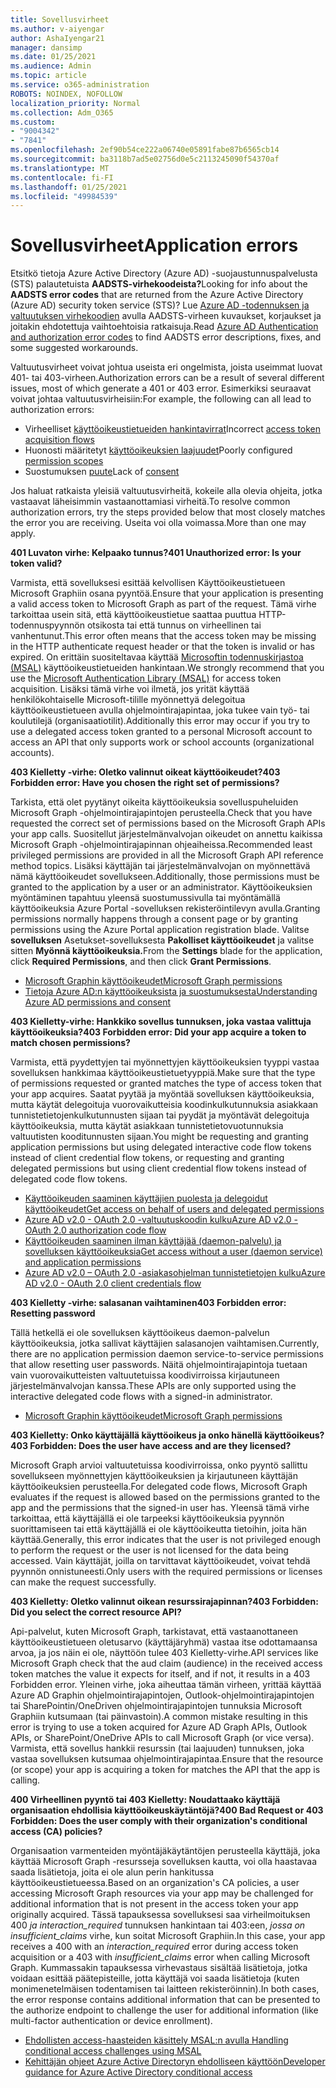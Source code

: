 ```yaml
---
title: Sovellusvirheet
ms.author: v-aiyengar
author: AshaIyengar21
manager: dansimp
ms.date: 01/25/2021
ms.audience: Admin
ms.topic: article
ms.service: o365-administration
ROBOTS: NOINDEX, NOFOLLOW
localization_priority: Normal
ms.collection: Adm_O365
ms.custom:
- "9004342"
- "7841"
ms.openlocfilehash: 2ef90b54ce222a06740e05891fabe87b6565cb14
ms.sourcegitcommit: ba3118b7ad5e02756d0e5c2113245090f54370af
ms.translationtype: MT
ms.contentlocale: fi-FI
ms.lasthandoff: 01/25/2021
ms.locfileid: "49984539"
---
```

# <a name="application-errors"></a><span data-ttu-id="1cfd9-102">Sovellusvirheet</span><span class="sxs-lookup"><span data-stu-id="1cfd9-102">Application errors</span></span>

<span data-ttu-id="1cfd9-103">Etsitkö tietoja Azure Active Directory (Azure AD) -suojaustunnuspalvelusta (STS) palautetuista **AADSTS-virhekoodeista?**</span><span class="sxs-lookup"><span data-stu-id="1cfd9-103">Looking for info about the **AADSTS error codes** that are returned from the Azure Active Directory (Azure AD) security token service (STS)?</span></span> <span data-ttu-id="1cfd9-104">Lue [Azure AD -todennuksen ja valtuutuksen virhekoodien](https://docs.microsoft.com/azure/active-directory/develop/reference-aadsts-error-codes) avulla AADSTS-virheen kuvaukset, korjaukset ja joitakin ehdotettuja vaihtoehtoisia ratkaisuja.</span><span class="sxs-lookup"><span data-stu-id="1cfd9-104">Read [Azure AD Authentication and authorization error codes](https://docs.microsoft.com/azure/active-directory/develop/reference-aadsts-error-codes) to find AADSTS error descriptions, fixes, and some suggested workarounds.</span></span>

<span data-ttu-id="1cfd9-105">Valtuutusvirheet voivat johtua useista eri ongelmista, joista useimmat luovat 401- tai 403-virheen.</span><span class="sxs-lookup"><span data-stu-id="1cfd9-105">Authorization errors can be a result of several different issues, most of which generate a 401 or 403 error.</span></span> <span data-ttu-id="1cfd9-106">Esimerkiksi seuraavat voivat johtaa valtuutusvirheisiin:</span><span class="sxs-lookup"><span data-stu-id="1cfd9-106">For example, the following can all lead to authorization errors:</span></span>

- <span data-ttu-id="1cfd9-107">Virheelliset [käyttöoikeustietueiden hankintavirrat](https://docs.microsoft.com/azure/active-directory/develop/reference-aadsts-error-codes)</span><span class="sxs-lookup"><span data-stu-id="1cfd9-107">Incorrect [access token acquisition flows](https://docs.microsoft.com/azure/active-directory/develop/reference-aadsts-error-codes)</span></span> 
- <span data-ttu-id="1cfd9-108">Huonosti määritetyt [käyttöoikeuksien laajuudet](https://docs.microsoft.com/azure/active-directory/develop/active-directory-v2-scopes)</span><span class="sxs-lookup"><span data-stu-id="1cfd9-108">Poorly configured [permission scopes](https://docs.microsoft.com/azure/active-directory/develop/active-directory-v2-scopes)</span></span> 
- <span data-ttu-id="1cfd9-109">Suostumuksen [puute](https://docs.microsoft.com/azure/active-directory/develop/active-directory-devhowto-multi-tenant-overview#understanding-user-and-admin-consent)</span><span class="sxs-lookup"><span data-stu-id="1cfd9-109">Lack of [consent](https://docs.microsoft.com/azure/active-directory/develop/active-directory-devhowto-multi-tenant-overview#understanding-user-and-admin-consent)</span></span>

<span data-ttu-id="1cfd9-110">Jos haluat ratkaista yleisiä valtuutusvirheitä, kokeile alla olevia ohjeita, jotka vastaavat läheisimmin vastaanottamiasi virheitä.</span><span class="sxs-lookup"><span data-stu-id="1cfd9-110">To resolve common authorization errors, try the steps provided below that most closely matches the error you are receiving.</span></span> <span data-ttu-id="1cfd9-111">Useita voi olla voimassa.</span><span class="sxs-lookup"><span data-stu-id="1cfd9-111">More than one may apply.</span></span>

<span data-ttu-id="1cfd9-112">**401 Luvaton virhe: Kelpaako tunnus?**</span><span class="sxs-lookup"><span data-stu-id="1cfd9-112">**401 Unauthorized error: Is your token valid?**</span></span>

<span data-ttu-id="1cfd9-113">Varmista, että sovelluksesi esittää kelvollisen Käyttöoikeustietueen Microsoft Graphiin osana pyyntöä.</span><span class="sxs-lookup"><span data-stu-id="1cfd9-113">Ensure that your application is presenting a valid access token to Microsoft Graph as part of the request.</span></span> <span data-ttu-id="1cfd9-114">Tämä virhe tarkoittaa usein sitä, että käyttöoikeustietue saattaa puuttua HTTP-todennuspyynnön otsikosta tai että tunnus on virheellinen tai vanhentunut.</span><span class="sxs-lookup"><span data-stu-id="1cfd9-114">This error often means that the access token may be missing in the HTTP authenticate request header or that the token is invalid or has expired.</span></span> <span data-ttu-id="1cfd9-115">On erittäin suositeltavaa käyttää [Microsoftin todennuskirjastoa (MSAL)](https://docs.microsoft.com/azure/active-directory/develop/msal-overview) käyttöoikeustietueiden hankintaan.</span><span class="sxs-lookup"><span data-stu-id="1cfd9-115">We strongly recommend that you use the [Microsoft Authentication Library (MSAL)](https://docs.microsoft.com/azure/active-directory/develop/msal-overview) for access token acquisition.</span></span> <span data-ttu-id="1cfd9-116">Lisäksi tämä virhe voi ilmetä, jos yrität käyttää henkilökohtaiselle Microsoft-tilille myönnettyä delegoitua käyttöoikeustietueen avulla ohjelmointirajapintaa, joka tukee vain työ- tai koulutilejä (organisaatiotilit).</span><span class="sxs-lookup"><span data-stu-id="1cfd9-116">Additionally this error may occur if you try to use a delegated access token granted to a personal Microsoft account to access an API that only supports work or school accounts (organizational accounts).</span></span>

<span data-ttu-id="1cfd9-117">**403 Kielletty -virhe: Oletko valinnut oikeat käyttöoikeudet?**</span><span class="sxs-lookup"><span data-stu-id="1cfd9-117">**403 Forbidden error: Have you chosen the right set of permissions?**</span></span>

<span data-ttu-id="1cfd9-118">Tarkista, että olet pyytänyt oikeita käyttöoikeuksia sovelluspuheluiden Microsoft Graph -ohjelmointirajapintojen perusteella.</span><span class="sxs-lookup"><span data-stu-id="1cfd9-118">Check that you have requested the correct set of permissions based on the Microsoft Graph APIs your app calls.</span></span> <span data-ttu-id="1cfd9-119">Suositellut järjestelmänvalvojan oikeudet on annettu kaikissa Microsoft Graph -ohjelmointirajapinnan ohjeaiheissa.</span><span class="sxs-lookup"><span data-stu-id="1cfd9-119">Recommended least privileged permissions are provided in all the Microsoft Graph API reference method topics.</span></span> <span data-ttu-id="1cfd9-120">Lisäksi käyttäjän tai järjestelmänvalvojan on myönnettävä nämä käyttöoikeudet sovellukseen.</span><span class="sxs-lookup"><span data-stu-id="1cfd9-120">Additionally, those permissions must be granted to the application by a user or an administrator.</span></span> <span data-ttu-id="1cfd9-121">Käyttöoikeuksien myöntäminen tapahtuu yleensä suostumussivulla tai myöntämällä käyttöoikeuksia Azure Portal -sovelluksen rekisteröintilevyn avulla.</span><span class="sxs-lookup"><span data-stu-id="1cfd9-121">Granting permissions normally happens through a consent page or by granting permissions using the Azure Portal application registration blade.</span></span> <span data-ttu-id="1cfd9-122">Valitse **sovelluksen** Asetukset-sovelluksesta **Pakolliset käyttöoikeudet** ja valitse sitten **Myönnä käyttöoikeuksia.**</span><span class="sxs-lookup"><span data-stu-id="1cfd9-122">From the **Settings** blade for the application, click **Required Permissions**, and then click **Grant Permissions**.</span></span>

- [<span data-ttu-id="1cfd9-123">Microsoft Graphin käyttöoikeudet</span><span class="sxs-lookup"><span data-stu-id="1cfd9-123">Microsoft Graph permissions</span></span>](https://docs.microsoft.com/graph/permissions-reference) 
- [<span data-ttu-id="1cfd9-124">Tietoja Azure AD:n käyttöoikeuksista ja suostumuksesta</span><span class="sxs-lookup"><span data-stu-id="1cfd9-124">Understanding Azure AD permissions and consent</span></span>](https://docs.microsoft.com/azure/active-directory/develop/v2-permissions-and-consent) 

<span data-ttu-id="1cfd9-125">**403 Kielletty-virhe: Hankkiko sovellus tunnuksen, joka vastaa valittuja käyttöoikeuksia?**</span><span class="sxs-lookup"><span data-stu-id="1cfd9-125">**403 Forbidden error: Did your app acquire a token to match chosen permissions?**</span></span>

<span data-ttu-id="1cfd9-126">Varmista, että pyydettyjen tai myönnettyjen käyttöoikeuksien tyyppi vastaa sovelluksen hankkimaa käyttöoikeustietuetyyppiä.</span><span class="sxs-lookup"><span data-stu-id="1cfd9-126">Make sure that the type of permissions requested or granted matches the type of access token that your app acquires.</span></span> <span data-ttu-id="1cfd9-127">Saatat pyytää ja myöntää sovelluksen käyttöoikeuksia, mutta käytät delegoituja vuorovaikutteisia koodinkulkutunnuksia asiakkaan tunnistetietojenkulkutunnusten sijaan tai pyydät ja myöntävät delegoituja käyttöoikeuksia, mutta käytät asiakkaan tunnistetietovuotunnuksia valtuutisten kooditunnusten sijaan.</span><span class="sxs-lookup"><span data-stu-id="1cfd9-127">You might be requesting and granting application permissions but using delegated interactive code flow tokens instead of client credential flow tokens, or requesting and granting delegated permissions but using client credential flow tokens instead of delegated code flow tokens.</span></span>

- [<span data-ttu-id="1cfd9-128">Käyttöoikeuden saaminen käyttäjien puolesta ja delegoidut käyttöoikeudet</span><span class="sxs-lookup"><span data-stu-id="1cfd9-128">Get access on behalf of users and delegated permissions</span></span>](https://docs.microsoft.com/graph/auth_v2_user) 
- [<span data-ttu-id="1cfd9-129">Azure AD v2.0 - OAuth 2.0 -valtuutuskoodin kulku</span><span class="sxs-lookup"><span data-stu-id="1cfd9-129">Azure AD v2.0 - OAuth 2.0 authorization code flow</span></span>](https://docs.microsoft.com/azure/active-directory/develop/v2-oauth2-auth-code-flow) 
- [<span data-ttu-id="1cfd9-130">Käyttöoikeuden saaminen ilman käyttäjää (daemon-palvelu) ja sovelluksen käyttöoikeuksia</span><span class="sxs-lookup"><span data-stu-id="1cfd9-130">Get access without a user (daemon service) and application permissions</span></span>](https://docs.microsoft.com/graph/auth_v2_service) 
- [<span data-ttu-id="1cfd9-131">Azure AD v2.0 – OAuth 2.0 -asiakasohjelman tunnistetietojen kulku</span><span class="sxs-lookup"><span data-stu-id="1cfd9-131">Azure AD v2.0 - OAuth 2.0 client credentials flow</span></span>](https://docs.microsoft.com/azure/active-directory/develop/v2-oauth2-client-creds-grant-flow) 

<span data-ttu-id="1cfd9-132">**403 Kielletty -virhe: salasanan vaihtaminen**</span><span class="sxs-lookup"><span data-stu-id="1cfd9-132">**403 Forbidden error: Resetting password**</span></span>

<span data-ttu-id="1cfd9-133">Tällä hetkellä ei ole sovelluksen käyttöoikeus daemon-palvelun käyttöoikeuksia, jotka sallivat käyttäjien salasanojen vaihtamisen.</span><span class="sxs-lookup"><span data-stu-id="1cfd9-133">Currently, there are no application permission daemon service-to-service permissions that allow resetting user passwords.</span></span> <span data-ttu-id="1cfd9-134">Näitä ohjelmointirajapintoja tuetaan vain vuorovaikutteisten valtuutetuissa koodivirroissa kirjautuneen järjestelmänvalvojan kanssa.</span><span class="sxs-lookup"><span data-stu-id="1cfd9-134">These APIs are only supported using the interactive delegated code flows with a signed-in administrator.</span></span>

- [<span data-ttu-id="1cfd9-135">Microsoft Graphin käyttöoikeudet</span><span class="sxs-lookup"><span data-stu-id="1cfd9-135">Microsoft Graph permissions</span></span>](https://docs.microsoft.com/graph/permissions-reference)

<span data-ttu-id="1cfd9-136">**403 Kielletty: Onko käyttäjällä käyttöoikeus ja onko hänellä käyttöoikeus?**</span><span class="sxs-lookup"><span data-stu-id="1cfd9-136">**403 Forbidden: Does the user have access and are they licensed?**</span></span>

<span data-ttu-id="1cfd9-137">Microsoft Graph arvioi valtuutetuissa koodivirroissa, onko pyyntö sallittu sovellukseen myönnettyjen käyttöoikeuksien ja kirjautuneen käyttäjän käyttöoikeuksien perusteella.</span><span class="sxs-lookup"><span data-stu-id="1cfd9-137">For delegated code flows, Microsoft Graph evaluates if the request is allowed based on the permissions granted to the app and the permissions that the signed-in user has.</span></span> <span data-ttu-id="1cfd9-138">Yleensä tämä virhe tarkoittaa, että käyttäjällä ei ole tarpeeksi käyttöoikeuksia pyynnön suorittamiseen tai että käyttäjällä ei ole käyttöoikeutta tietoihin, joita hän käyttää.</span><span class="sxs-lookup"><span data-stu-id="1cfd9-138">Generally, this error indicates that the user is not privileged enough to perform the request or the user is not licensed for the data being accessed.</span></span> <span data-ttu-id="1cfd9-139">Vain käyttäjät, joilla on tarvittavat käyttöoikeudet, voivat tehdä pyynnön onnistuneesti.</span><span class="sxs-lookup"><span data-stu-id="1cfd9-139">Only users with the required permissions or licenses can make the request successfully.</span></span>

<span data-ttu-id="1cfd9-140">**403 Kielletty: Oletko valinnut oikean resurssirajapinnan?**</span><span class="sxs-lookup"><span data-stu-id="1cfd9-140">**403 Forbidden: Did you select the correct resource API?**</span></span>

<span data-ttu-id="1cfd9-141">Api-palvelut, kuten Microsoft Graph, tarkistavat, että vastaanottaneen käyttöoikeustietueen oletusarvo (käyttäjäryhmä) vastaa itse odottamaansa arvoa, ja jos näin ei ole, näyttöön tulee 403 Kielletty-virhe.</span><span class="sxs-lookup"><span data-stu-id="1cfd9-141">API services like Microsoft Graph check that the aud claim (audience) in the received access token matches the value it expects for itself, and if not, it results in a 403 Forbidden error.</span></span> <span data-ttu-id="1cfd9-142">Yleinen virhe, joka aiheuttaa tämän virheen, yrittää käyttää Azure AD Graphin ohjelmointirajapintojen, Outlook-ohjelmointirajapintojen tai SharePointin/OneDriven ohjelmointirajapintojen tunnuksia Microsoft Graphiin kutsumaan (tai päinvastoin).</span><span class="sxs-lookup"><span data-stu-id="1cfd9-142">A common mistake resulting in this error is trying to use a token acquired for Azure AD Graph APIs, Outlook APIs, or SharePoint/OneDrive APIs to call Microsoft Graph (or vice versa).</span></span> <span data-ttu-id="1cfd9-143">Varmista, että sovellus hankkii resurssin (tai laajuuden) tunnuksen, joka vastaa sovelluksen kutsumaa ohjelmointirajapintaa.</span><span class="sxs-lookup"><span data-stu-id="1cfd9-143">Ensure that the resource (or scope) your app is acquiring a token for matches the API that the app is calling.</span></span>

<span data-ttu-id="1cfd9-144">**400 Virheellinen pyyntö tai 403 Kielletty: Noudattaako käyttäjä organisaation ehdollisia käyttöoikeuskäytäntöjä?**</span><span class="sxs-lookup"><span data-stu-id="1cfd9-144">**400 Bad Request or 403 Forbidden: Does the user comply with their organization's conditional access (CA) policies?**</span></span>

<span data-ttu-id="1cfd9-145">Organisaation varmenteiden myöntäjäkäytäntöjen perusteella käyttäjä, joka käyttää Microsoft Graph -resursseja sovelluksen kautta, voi olla haastavaa saada lisätietoja, joita ei ole alun perin hankitussa käyttöoikeustietueessa.</span><span class="sxs-lookup"><span data-stu-id="1cfd9-145">Based on an organization's CA policies, a user accessing Microsoft Graph resources via your app may be challenged for additional information that is not present in the access token your app originally acquired.</span></span> <span data-ttu-id="1cfd9-146">Tässä tapauksessa sovelluksesi saa virheilmoituksen 400 *ja interaction_required* tunnuksen hankintaan tai 403:een, *jossa on insufficient_claims* virhe, kun soitat Microsoft Graphiin.</span><span class="sxs-lookup"><span data-stu-id="1cfd9-146">In this case, your app receives a 400 with an *interaction_required* error during access token acquisition or a 403 with *insufficient_claims* error when calling Microsoft Graph.</span></span> <span data-ttu-id="1cfd9-147">Kummassakin tapauksessa virhevastaus sisältää lisätietoja, jotka voidaan esittää päätepisteille, jotta käyttäjä voi saada lisätietoja (kuten monimenetelmäisen todentamisen tai laitteen rekisteröinnin).</span><span class="sxs-lookup"><span data-stu-id="1cfd9-147">In both cases, the error response contains additional information that can be presented to the authorize endpoint to challenge the user for additional information (like multi-factor authentication or device enrollment).</span></span>

- [<span data-ttu-id="1cfd9-148">Ehdollisten access-haasteiden käsittely MSAL:n avulla </span><span class="sxs-lookup"><span data-stu-id="1cfd9-148">Handling conditional access challenges using MSAL </span></span>](https://docs.microsoft.com/azure/active-directory/develop/msal-handling-exceptions#conditional-access-and-claims-challenges)
- [<span data-ttu-id="1cfd9-149">Kehittäjän ohjeet Azure Active Directoryn ehdolliseen käyttöön</span><span class="sxs-lookup"><span data-stu-id="1cfd9-149">Developer guidance for Azure Active Directory conditional access</span></span>](https://docs.microsoft.com/azure/active-directory/develop/conditional-access-dev-guide)
